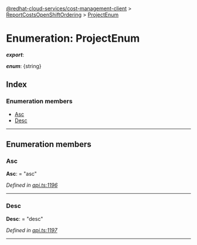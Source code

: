 [@redhat-cloud-services/cost-management-client](../README.md) > [ReportCostsOpenShiftOrdering](../modules/reportcostsopenshiftordering.md) > [ProjectEnum](../enums/reportcostsopenshiftordering.projectenum.md)

# Enumeration: ProjectEnum

*__export__*: 

*__enum__*: {string}

## Index

### Enumeration members

* [Asc](reportcostsopenshiftordering.projectenum.md#asc)
* [Desc](reportcostsopenshiftordering.projectenum.md#desc)

---

## Enumeration members

<a id="asc"></a>

###  Asc

**Asc**:  = "asc"

*Defined in [api.ts:1196](https://github.com/rvsia/javascript-clients/blob/master/packages/cost-management/api.ts#L1196)*

___
<a id="desc"></a>

###  Desc

**Desc**:  = "desc"

*Defined in [api.ts:1197](https://github.com/rvsia/javascript-clients/blob/master/packages/cost-management/api.ts#L1197)*

___

